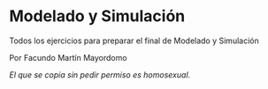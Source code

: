 # Modelado y Simulación
Todos los ejercicios para preparar el final de Modelado y Simulación

Por Facundo Martín Mayordomo

$El$ $que$ $se$ $copia$ $sin$ $pedir$ $permiso$ $es$ $homosexual$.
